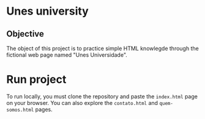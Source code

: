 # Unes university

## Objective

The object of this project is to practice simple HTML knowlegde through the fictional web page named "Unes Universidade".

# Run project

To run locally, you must clone the repository and paste the `index.html` page on your browser. You can also explore the `contato.html` and `quem-somos.html` pages.
